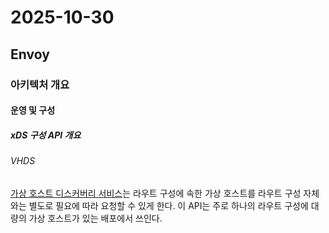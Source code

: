 # 2025-10-30

## Envoy

### 아키텍처 개요

#### 운영 및 구성

##### xDS 구성 API 개요

###### VHDS

[가상 호스트 디스커버리 서비스][config-http-http-connection-manager-virtual-host-discovery-service]는 라우트 구성에 속한 가상 호스트를 라우트 구성 자체와는 별도로 필요에 따라 요청할 수 있게 한다. 이 API는 주로 하나의 라우트 구성에 대량의 가상 호스트가 있는 배포에서 쓰인다.

[config-http-http-connection-manager-virtual-host-discovery-service]: https://www.envoyproxy.io/docs/envoy/latest/configuration/http/http_conn_man/vhds#config-http-conn-man-vhds
